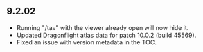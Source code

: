 ## 9.2.02

- Running "/tav" with the viewer already open will now hide it.
- Updated Dragonflight atlas data for patch 10.0.2 (build 45569).
- Fixed an issue with version metadata in the TOC.
